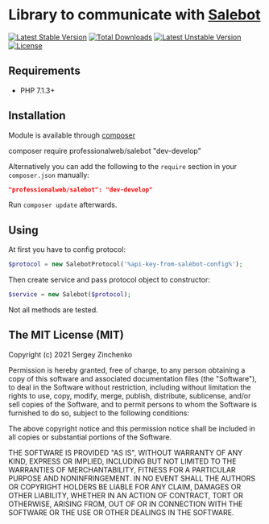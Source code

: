Library to communicate with [Salebot](https://salebot.pro/)
====

[![Latest Stable Version](http://poser.pugx.org/professionalweb/salebot/v)](https://packagist.org/packages/professionalweb/salebot) 
[![Total Downloads](http://poser.pugx.org/professionalweb/salebot/downloads)](https://packagist.org/packages/professionalweb/salebot) 
[![Latest Unstable Version](http://poser.pugx.org/professionalweb/salebot/v/unstable)](https://packagist.org/packages/professionalweb/salebot) 
[![License](http://poser.pugx.org/professionalweb/salebot/license)](https://packagist.org/packages/professionalweb/salebot)


Requirements
------------
- PHP 7.1.3+


Installation
------------
Module is available through [composer](https://getcomposer.org/)

composer require professionalweb/salebot "dev-develop"

Alternatively you can add the following to the `require` section in your `composer.json` manually:

```json
"professionalweb/salebot": "dev-develop"
```
Run `composer update` afterwards.

Using
-----------
At first you have to config protocol:
```php
$protocol = new SalebotProtocol('%api-key-from-salebot-config%');
```

Then create service and pass protocol object to constructor:
```php
$service = new Salebot($protocol);
```

Not all methods are tested.


The MIT License (MIT)
---------------------

Copyright (c) 2021 Sergey Zinchenko

Permission is hereby granted, free of charge, to any person obtaining a copy
of this software and associated documentation files (the "Software"), to deal
in the Software without restriction, including without limitation the rights
to use, copy, modify, merge, publish, distribute, sublicense, and/or sell
copies of the Software, and to permit persons to whom the Software is
furnished to do so, subject to the following conditions:

The above copyright notice and this permission notice shall be included in all
copies or substantial portions of the Software.

THE SOFTWARE IS PROVIDED "AS IS", WITHOUT WARRANTY OF ANY KIND, EXPRESS OR
IMPLIED, INCLUDING BUT NOT LIMITED TO THE WARRANTIES OF MERCHANTABILITY,
FITNESS FOR A PARTICULAR PURPOSE AND NONINFRINGEMENT. IN NO EVENT SHALL THE
AUTHORS OR COPYRIGHT HOLDERS BE LIABLE FOR ANY CLAIM, DAMAGES OR OTHER
LIABILITY, WHETHER IN AN ACTION OF CONTRACT, TORT OR OTHERWISE, ARISING FROM,
OUT OF OR IN CONNECTION WITH THE SOFTWARE OR THE USE OR OTHER DEALINGS IN THE
SOFTWARE.
